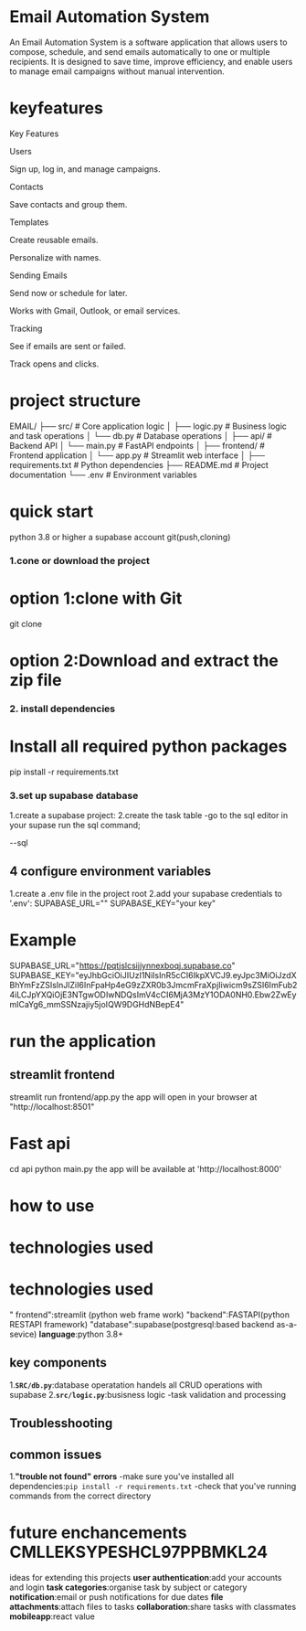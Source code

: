 # Email Automation System
An Email Automation System is a software application that allows users to compose, schedule, and send emails automatically to one or multiple recipients. It is designed to save time, improve efficiency, and enable users to manage email campaigns without manual intervention.

# keyfeatures
Key Features

Users

Sign up, log in, and manage campaigns.

Contacts

Save contacts and group them.

Templates

Create reusable emails.

Personalize with names.

Sending Emails

Send now or schedule for later.

Works with Gmail, Outlook, or email services.

Tracking

See if emails are sent or failed.

Track opens and clicks.
# project structure
EMAIL/
├── src/ # Core application logic
│ ├── logic.py # Business logic and task operations
│ └── db.py # Database operations
│
├── api/ # Backend API
│ └── main.py # FastAPI endpoints
│
├── frontend/ # Frontend application
│ └── app.py # Streamlit web interface
│
├── requirements.txt # Python dependencies
├── README.md # Project documentation
└── .env # Environment variables

# quick start
python 3.8 or higher
a supabase account
git(push,cloning)
### 1.cone or download the project
# option 1:clone with Git
git clone <repository url>
# option 2:Download and extract the zip file
### 2. install dependencies
# Install all required python packages
pip install -r requirements.txt
### 3.set up supabase database
1.create a supabase  project:
2.create the task table
-go to the sql editor in your supase
run the sql command;

--sql











##  4 configure environment variables
1.create a .env file in the project root
2.add your supabase credentials to '.env':
SUPABASE_URL=""
SUPABASE_KEY="your key"
# Example
SUPABASE_URL="https://pqtjslcsijjynnexboqj.supabase.co"
SUPABASE_KEY="eyJhbGciOiJIUzI1NiIsInR5cCI6IkpXVCJ9.eyJpc3MiOiJzdXBhYmFzZSIsInJlZiI6InFpaHp4eG9zZXR0b3JmcmFraXpjIiwicm9sZSI6ImFub24iLCJpYXQiOjE3NTgwODIwNDQsImV4cCI6MjA3MzY1ODA0NH0.Ebw2ZwEymICaYg6_mmSSNzajiy5joIQW9DGHdNBepE4"
# run the application
## streamlit frontend
streamlit run frontend/app.py
the app will open in your browser at "http://localhost:8501"
# Fast api
cd api
python main.py
 the app will be available at 'http://localhost:8000'
 # how to use 
# technologies used
# technologies used
" frontend":streamlit (python web frame work)
"backend":FASTAPI(python RESTAPI framework)
"database":supabase(postgresql:based backend as-a-sevice)
**language**:python 3.8+
## key components
1.**`SRC/db.py`**:database operatation handels all CRUD operations with supabase
2.**`src/logic.py`**:busisness logic
-task validation and processing
## Troublesshooting
## common issues
1.**"trouble not found" errors**
-make sure you've installed all dependencies:`pip install -r requirements.txt`
-check that you've  running commands from the correct directory 
# future enchancements CMLLEKSYPESHCL97PPBMKL24
ideas for extending this projects 
**user authentication**:add your accounts and login 
**task categories**:organise task by subject or category 
**notification**:email or push  notifications for due dates 
**file attachments**:attach files to tasks
**collaboration**:share tasks with classmates
**mobileapp**:react value 
